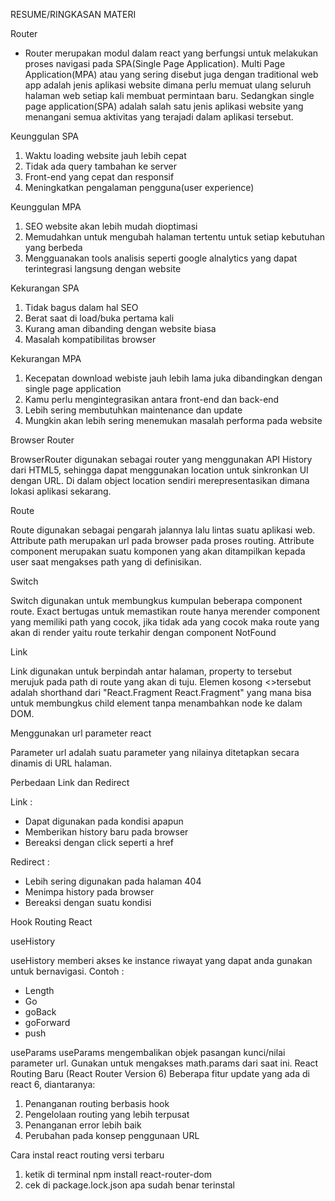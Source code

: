 RESUME/RINGKASAN MATERI

Router
- Router merupakan modul dalam react yang berfungsi untuk melakukan proses navigasi pada SPA(Single Page Application). Multi Page Application(MPA) atau yang sering disebut juga dengan traditional web app adalah jenis aplikasi website dimana perlu memuat  ulang seluruh halaman web setiap kali membuat permintaan baru. Sedangkan single page application(SPA) adalah salah satu jenis aplikasi website yang menangani semua aktivitas yang terajadi dalam aplikasi tersebut.

<p>Keunggulan SPA</p>

1. Waktu loading website jauh lebih cepat
2. Tidak ada query tambahan ke server
3. Front-end yang cepat dan responsif
4. Meningkatkan pengalaman pengguna(user experience)

<p>Keunggulan MPA</P>

1. SEO website akan lebih mudah dioptimasi
2. Memudahkan untuk mengubah halaman tertentu untuk setiap kebutuhan yang berbeda
3. Mengguanakan tools analisis seperti google alnalytics yang dapat terintegrasi langsung dengan website

<p>Kekurangan SPA</p>

1. Tidak bagus dalam hal SEO
2. Berat saat di load/buka pertama kali
3. Kurang aman dibanding dengan website biasa
4. Masalah kompatibilitas browser

<p>Kekurangan MPA</p>

1. Kecepatan download webiste jauh lebih lama juka dibandingkan dengan single page application
2. Kamu perlu mengintegrasikan antara front-end dan back-end
3. Lebih sering membutuhkan maintenance dan update
4. Mungkin akan lebih sering menemukan masalah performa pada website

<p>Browser Router</p>
<p>BrowserRouter digunakan sebagai router yang menggunakan  API History dari HTML5, sehingga dapat menggunakan location untuk sinkronkan UI dengan URL. Di dalam object location sendiri merepresentasikan dimana lokasi aplikasi sekarang. </p>
Route
<p>Route digunakan sebagai pengarah jalannya lalu lintas suatu aplikasi web. Attribute path merupakan url pada browser pada proses routing. Attribute component merupakan suatu komponen yang akan ditampilkan kepada user saat mengakses path yang di definisikan.</p>
Switch
<p>Switch digunakan untuk membungkus kumpulan beberapa component route. Exact bertugas untuk memastikan route hanya merender component yang memiliki path yang cocok, jika tidak ada yang cocok maka route yang akan di render yaitu route terkahir dengan component NotFound</p>

<p>Link</p>
<p>Link digunakan untuk berpindah antar halaman, property to tersebut merujuk pada path di route yang akan di tuju. Elemen kosong <></>tersebut adalah shorthand dari "React.Fragment React.Fragment" yang mana bisa untuk membungkus child element tanpa menambahkan node ke dalam DOM.</p>

<p>Menggunakan url parameter react</p>
<p>Parameter url adalah suatu parameter yang nilainya ditetapkan secara dinamis di URL halaman.</p>

Perbedaan Link dan Redirect

<p>Link :</p>

- Dapat digunakan pada kondisi apapun
- Memberikan history baru pada browser
- Bereaksi dengan click seperti a href

<p>Redirect :</p>

- Lebih sering digunakan pada halaman 404
- Menimpa history pada browser
- Bereaksi dengan suatu kondisi

<p>Hook Routing React</p>

<p>useHistory</p>
<p>useHistory memberi akses ke instance  riwayat yang dapat anda gunakan untuk bernavigasi. Contoh :</p> 

- Length
- Go
- goBack
- goForward
- push

useParams
useParams mengembalikan objek pasangan kunci/nilai parameter url. Gunakan untuk mengakses math.params dari <route> saat ini.
React Routing Baru (React Router Version 6)
Beberapa fitur update yang ada di react 6, diantaranya:
1. Penanganan routing berbasis hook
2. Pengelolaan routing yang lebih terpusat
3. Penanganan error  lebih baik
4. Perubahan pada konsep penggunaan URL

Cara instal react routing versi terbaru
1. ketik di terminal npm install react-router-dom
2. cek di package.lock.json apa sudah benar terinstal

